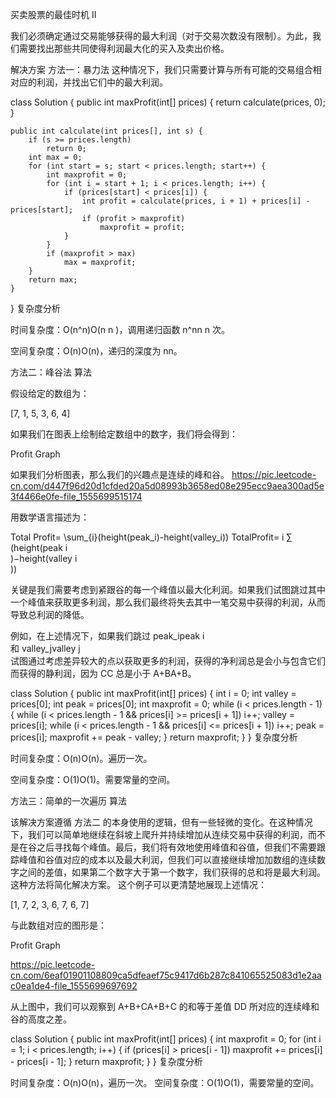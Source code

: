 
买卖股票的最佳时机 II

我们必须确定通过交易能够获得的最大利润（对于交易次数没有限制）。为此，我们需要找出那些共同使得利润最大化的买入及卖出价格。

解决方案
方法一：暴力法
这种情况下，我们只需要计算与所有可能的交易组合相对应的利润，并找出它们中的最大利润。

class Solution {
    public int maxProfit(int[] prices) {
        return calculate(prices, 0);
    }

    public int calculate(int prices[], int s) {
        if (s >= prices.length)
            return 0;
        int max = 0;
        for (int start = s; start < prices.length; start++) {
            int maxprofit = 0;
            for (int i = start + 1; i < prices.length; i++) {
                if (prices[start] < prices[i]) {
                    int profit = calculate(prices, i + 1) + prices[i] - prices[start];
                    if (profit > maxprofit)
                        maxprofit = profit;
                }
            }
            if (maxprofit > max)
                max = maxprofit;
        }
        return max;
    }
}
复杂度分析

时间复杂度：O(n^n)O(n 
n
 )，调用递归函数 n^nn 
n
  次。

空间复杂度：O(n)O(n)，递归的深度为 nn。

方法二：峰谷法
算法

假设给定的数组为：

[7, 1, 5, 3, 6, 4]

如果我们在图表上绘制给定数组中的数字，我们将会得到：

Profit Graph

如果我们分析图表，那么我们的兴趣点是连续的峰和谷。
https://pic.leetcode-cn.com/d447f96d20d1cfded20a5d08993b3658ed08e295ecc9aea300ad5e3f4466e0fe-file_1555699515174

用数学语言描述为：

Total Profit= \sum_{i}(height(peak_i)-height(valley_i))
TotalProfit= 
i
∑
​	
 (height(peak 
i
​	
 )−height(valley 
i
​	
 ))

关键是我们需要考虑到紧跟谷的每一个峰值以最大化利润。如果我们试图跳过其中一个峰值来获取更多利润，那么我们最终将失去其中一笔交易中获得的利润，从而导致总利润的降低。

例如，在上述情况下，如果我们跳过 peak_ipeak 
i
​	
  和 valley_jvalley 
j
​	
  试图通过考虑差异较大的点以获取更多的利润，获得的净利润总是会小与包含它们而获得的静利润，因为 CC 总是小于 A+BA+B。

class Solution {
    public int maxProfit(int[] prices) {
        int i = 0;
        int valley = prices[0];
        int peak = prices[0];
        int maxprofit = 0;
        while (i < prices.length - 1) {
            while (i < prices.length - 1 && prices[i] >= prices[i + 1])
                i++;
            valley = prices[i];
            while (i < prices.length - 1 && prices[i] <= prices[i + 1])
                i++;
            peak = prices[i];
            maxprofit += peak - valley;
        }
        return maxprofit;
    }
}
复杂度分析

时间复杂度：O(n)O(n)。遍历一次。

空间复杂度：O(1)O(1)。需要常量的空间。

方法三：简单的一次遍历
算法

该解决方案遵循 方法二 的本身使用的逻辑，但有一些轻微的变化。在这种情况下，我们可以简单地继续在斜坡上爬升并持续增加从连续交易中获得的利润，而不是在谷之后寻找每个峰值。最后，我们将有效地使用峰值和谷值，但我们不需要跟踪峰值和谷值对应的成本以及最大利润，但我们可以直接继续增加加数组的连续数字之间的差值，如果第二个数字大于第一个数字，我们获得的总和将是最大利润。这种方法将简化解决方案。
这个例子可以更清楚地展现上述情况：

[1, 7, 2, 3, 6, 7, 6, 7]

与此数组对应的图形是：

Profit Graph

https://pic.leetcode-cn.com/6eaf01901108809ca5dfeaef75c9417d6b287c841065525083d1e2aac0ea1de4-file_1555699697692


从上图中，我们可以观察到 A+B+CA+B+C 的和等于差值 DD 所对应的连续峰和谷的高度之差。

class Solution {
    public int maxProfit(int[] prices) {
        int maxprofit = 0;
        for (int i = 1; i < prices.length; i++) {
            if (prices[i] > prices[i - 1])
                maxprofit += prices[i] - prices[i - 1];
        }
        return maxprofit;
    }
}
复杂度分析

时间复杂度：O(n)O(n)，遍历一次。
空间复杂度：O(1)O(1)，需要常量的空间。
